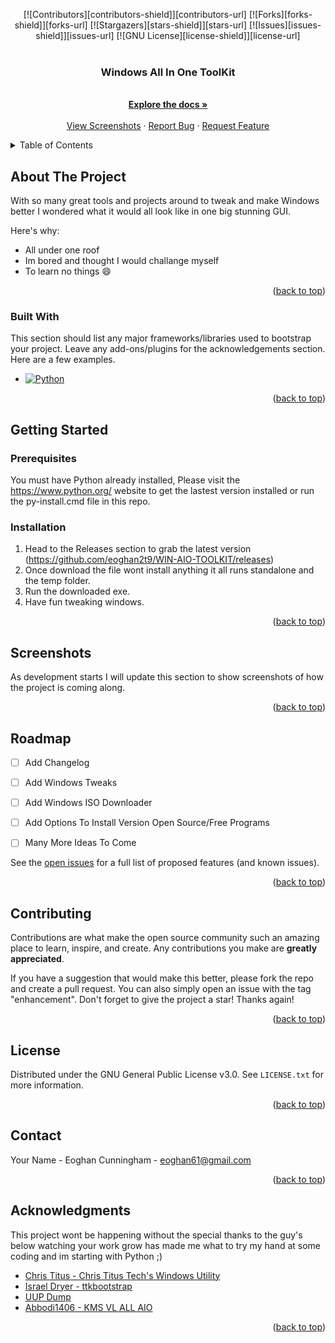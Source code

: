 <a name="readme-top"></a>

<div align="center">
[![Contributors][contributors-shield]][contributors-url]
[![Forks][forks-shield]][forks-url]
[![Stargazers][stars-shield]][stars-url]
[![Issues][issues-shield]][issues-url]
[![GNU License][license-shield]][license-url]
</div>


<!-- PROJECT LOGO -->
<br />
<div align="center">
  <a href="https://github.com/eoghan2t9/WIN-AIO-TOOLKIT">
    <!-- <img src="images/logo.png" alt="Logo" width="80" height="80"> -->
  </a>

  <h3 align="center">Windows All In One ToolKit</h3>

  <p align="center">
    <br />
    <a href="https://github.com/eoghan2t9/WIN-AIO-TOOLKIT"><strong>Explore the docs »</strong></a>
    <br />
    <br />
    <a href="https://github.com/eoghan2t9/WIN-AIO-TOOLKIT">View Screenshots</a>
    ·
    <a href="https://github.com/eoghan2t9/WIN-AIO-TOOLKIT/issues">Report Bug</a>
    ·
    <a href="https://github.com/eoghan2t9/WIN-AIO-TOOLKIT/issues">Request Feature</a>
  </p>
</div>



<!-- TABLE OF CONTENTS -->
<details>
  <summary>Table of Contents</summary>
  <ol>
    <li>
      <a href="#about-the-project">About The Project</a>
      <ul>
        <li><a href="#built-with">Built With</a></li>
      </ul>
    </li>
    <li>
      <a href="#getting-started">Getting Started</a>
      <ul>
        <li><a href="#prerequisites">Prerequisites</a></li>
        <li><a href="#installation">Installation</a></li>
      </ul>
    </li>
    <li><a href="#screenshots">Screenshots</a></li>
    <li><a href="#roadmap">Roadmap</a></li>
    <li><a href="#contributing">Contributing</a></li>
    <li><a href="#license">License</a></li>
    <li><a href="#contact">Contact</a></li>
    <li><a href="#acknowledgments">Acknowledgments</a></li>
  </ol>
</details>



<!-- ABOUT THE PROJECT -->
## About The Project

<!--[![Product Name Screen Shot][product-screenshot]](https://example.com) -->

With so many great tools and projects around to tweak and make Windows better I wondered what it would all look like in one big stunning GUI.

Here's why:
* All under one roof
* Im bored and thought I would challange myself
* To learn no things :smile:


<p align="right">(<a href="#readme-top">back to top</a>)</p>



### Built With

This section should list any major frameworks/libraries used to bootstrap your project. Leave any add-ons/plugins for the acknowledgements section. Here are a few examples.

* [![Python][Python]][Python-url]

<p align="right">(<a href="#readme-top">back to top</a>)</p>



<!-- GETTING STARTED -->
## Getting Started


### Prerequisites

You must have Python already installed, Please visit the https://www.python.org/ website to get the lastest version installed or run the py-install.cmd file in this repo.

### Installation


1. Head to the Releases section to grab the latest version (https://github.com/eoghan2t9/WIN-AIO-TOOLKIT/releases)
2. Once download the file wont install anything it all runs standalone and the temp folder.
3. Run the downloaded exe.
4. Have fun tweaking windows.

<p align="right">(<a href="#readme-top">back to top</a>)</p>



<!-- USAGE EXAMPLES -->
## Screenshots

As development starts I will update this section to show screenshots of how the project is coming along.

<p align="right">(<a href="#readme-top">back to top</a>)</p>



<!-- ROADMAP -->
## Roadmap

- [ ] Add Changelog
- [ ] Add Windows Tweaks
- [ ] Add Windows ISO Downloader
- [ ] Add Options To Install Version Open Source/Free Programs
- [ ] Many More Ideas To Come


See the [open issues](https://github.com/eoghan2t9/WIN-AIO-TOOLKIT/issues) for a full list of proposed features (and known issues).

<p align="right">(<a href="#readme-top">back to top</a>)</p>



<!-- CONTRIBUTING -->
## Contributing

Contributions are what make the open source community such an amazing place to learn, inspire, and create. Any contributions you make are **greatly appreciated**.

If you have a suggestion that would make this better, please fork the repo and create a pull request. You can also simply open an issue with the tag "enhancement".
Don't forget to give the project a star! Thanks again!

<p align="right">(<a href="#readme-top">back to top</a>)</p>



<!-- LICENSE -->
## License

Distributed under the GNU General Public License v3.0. See `LICENSE.txt` for more information.

<p align="right">(<a href="#readme-top">back to top</a>)</p>



<!-- CONTACT -->
## Contact

Your Name - Eoghan Cunningham - eoghan61@gmail.com

<p align="right">(<a href="#readme-top">back to top</a>)</p>



<!-- ACKNOWLEDGMENTS -->
## Acknowledgments

This project wont be happening without the special thanks to the guy's below watching your work grow has made me what to try my hand at some coding and im starting with Python ;)

* [Chris Titus - Chris Titus Tech's Windows Utility](https://github.com/ChrisTitusTech/winutil)
* [Israel Dryer - ttkbootstrap](https://github.com/israel-dryer/ttkbootstrap)
* [UUP Dump](https://uupdump.net/)
* [Abbodi1406 - KMS VL ALL AIO](https://github.com/abbodi1406/KMS_VL_ALL_AIO)


<p align="right">(<a href="#readme-top">back to top</a>)</p>



<!-- MARKDOWN LINKS & IMAGES -->
<!-- https://www.markdownguide.org/basic-syntax/#reference-style-links -->
[contributors-shield]: https://img.shields.io/github/contributors/eoghan2t9/WIN-AIO-TOOLKIT?style=for-the-badge
[contributors-url]: https://github.com/eoghan2t9/WIN-AIO-TOOLKIT/graphs/contributors
[forks-shield]: https://img.shields.io/github/forks/eoghan2t9/WIN-AIO-TOOLKIT?style=for-the-badge
[forks-url]: https://github.com/eoghan2t9/WIN-AIO-TOOLKIT/network/members
[stars-shield]: https://img.shields.io/github/stars/eoghan2t9/WIN-AIO-TOOLKIT?style=for-the-badge
[stars-url]: https://github.com/eoghan2t9/WIN-AIO-TOOLKIT/stargazers
[issues-shield]: https://img.shields.io/github/issues/eoghan2t9/WIN-AIO-TOOLKIT?style=for-the-badge
[issues-url]: https://github.com/othneildrew/Best-README-Template/issues
[license-shield]: https://img.shields.io/github/license/eoghan2t9/WIN-AIO-TOOLKIT?color=i&style=for-the-badge
[license-url]: https://github.com/eoghan2t9/WIN-AIO-TOOLKIT/blob/master/LICENSE.txt
[product-screenshot]: images/screenshot.png
[Python]: https://img.shields.io/pypi/pyversions/3?style=for-the-badge
[Python-url]: https://www.python.org/